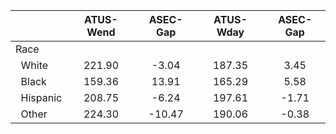
|                      |    ATUS-Wend |     ASEC-Gap |    ATUS-Wday |     ASEC-Gap |
| -------------------- | :----------: | :----------: | :----------: | :----------: |
| Race                 |              |              |              |              |
| &nbsp;&nbsp;White    |       221.90 |        -3.04 |       187.35 |         3.45 |
| &nbsp;&nbsp;Black    |       159.36 |        13.91 |       165.29 |         5.58 |
| &nbsp;&nbsp;Hispanic |       208.75 |        -6.24 |       197.61 |        -1.71 |
| &nbsp;&nbsp;Other    |       224.30 |       -10.47 |       190.06 |        -0.38 |


